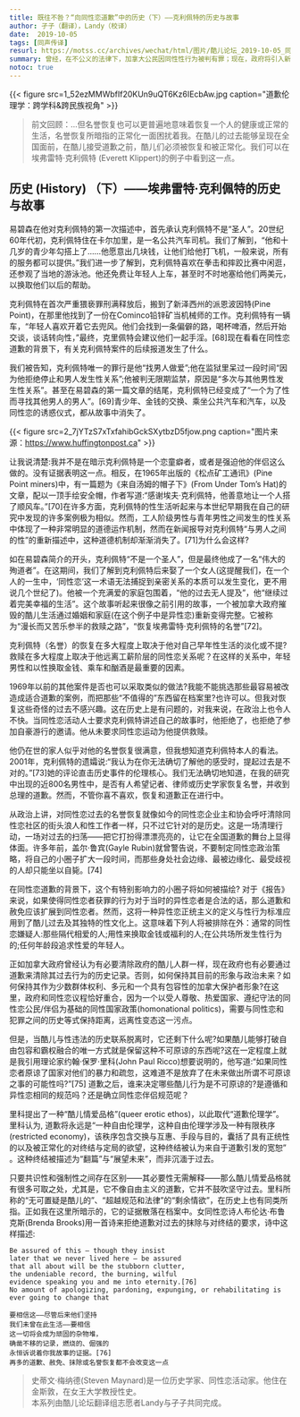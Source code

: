 ```yaml
---
title: 既往不咎？“向同性恋道歉”中的历史（下）——克利佩特的历史与故事
author: 孑子（翻译），Landy（校译）
date:  2019-10-05
tags: [同声传译]
resurl: https://motss.cc/archives/wechat/html/图片/酷儿论坛_2019-10-05_同声传译既往不咎？“向同性恋道歉”中的历史（下）——克利佩特的历史与故事
summary: 曾经，在不公义的法律下，加拿大公民因同性性行为被判有罪；现在，政府将引入新法律，争取帮助他们洗脱罪名。
notoc: true
---
```


{{< figure src=1_52ezMMWbfIf20KUn9uQT6Kz6IEcbAw.jpg caption="道歉伦理学：跨学科&跨民族视角" >}}

> 前文回顾：…但名誉恢复也可以更普遍地意味着恢复一个人的健康或正常的生活，名誉恢复所暗指的正常化一面困扰着我。在酷儿的过去能够呈现在全国面前，在酷儿接受道歉之前，酷儿们必须被恢复和被正常化。我们可以在埃弗雷特·克利佩特 (Everett Klippert)的例子中看到这一点。

## 历史 (History) （下）——埃弗雷特·克利佩特的历史与故事
易碧森在他对克利佩特的第一次描述中，首先承认克利佩特不是“圣人”。20世纪60年代初，克利佩特住在卡尔加里，是一名公共汽车司机。我们了解到，“他和十几岁的青少年勾搭上了……他愿意出几块钱，让他们给他打飞机，一般来说，所有的服务都可以提供。”我们进一步了解到，克利佩特喜欢在拳击和摔跤比赛中闲逛，还参观了当地的游泳池。他还免费让年轻人上车，甚至时不时地塞给他们两美元，以换取他们以后的帮助。

克利佩特在首次严重猥亵罪刑满释放后，搬到了新泽西州的派恩波因特(Pine Point)，在那里他找到了一份在Cominco铅锌矿当机械师的工作。克利佩特有一辆车，“年轻人喜欢开着它去兜风。他们会找到一条偏僻的路，喝杯啤酒，然后开始交谈，谈话转向性，”最终，克里佩特会建议他们一起手淫。[68]现在看看在同性恋道歉的背景下，有关克利佩特案件的后续报道发生了什么。

我们被告知，克利佩特唯一的罪行是他“找男人做爱”;他在监狱里呆过一段时间“因为他拒绝停止和男人发生性关系”;他被判无限期监禁，原因是“多次与其他男性发生性关系”。甚至在易碧森的第一篇文章的结尾，克利佩特已经变成了“一个为了性而寻找其他男人的男人”。[69]青少年、金钱的交换、乘坐公共汽车和汽车，以及同性恋的诱惑仪式，都从故事中消失了。

{{< figure src=2_7jYTzS7xTxfahibGckSXytbzD5fjow.png caption="图片来源：https://www.huffingtonpost.ca" >}}

让我说清楚:我并不是在暗示克利佩特是一个恋童癖者，或者是强迫他的伴侣这么做的。没有证据表明这一点。相反，在1965年出版的《松点矿工通讯》(Pine Point miners)中，有一篇题为《来自汤姆的帽子下》(From Under Tom’s Hat)的文章，配以一顶手绘安全帽，作者写道:“感谢埃夫·克利佩特，他善意地让一个人搭了顺风车。”[70]在许多方面，克利佩特的性生活听起来与本世纪早期我在自己的研究中发现的许多案例极为相似。然而，工人阶级男性与青年男性之间发生的性关系中体现了一种非常明显的道德运作机制，然而在新闻报导对克利佩特“与男人之间的性”的重新描述中，这种道德机制却渐渐消失了。[71]为什么会这样?

如在易碧森简介的开头，克利佩特“不是一个圣人”，但是最终他成了一名“伟大的殉道者”。在这期间，我们了解到克利佩特后来娶了一个女人(这提醒我们，在一个人的一生中，‘同性恋’这一术语无法捕捉到亲密关系的本质可以发生变化，更不用说几个世纪了)。他被一个充满爱的家庭包围着，“他的过去无人提及”，他“继续过着完美幸福的生活”。这个故事听起来很像之前引用的故事，一个被加拿大政府摧毁的酷儿生活通过婚姻和家庭(在这个例子中是异性恋)重新变得完整。它被称为“漫长而又苦乐参半的救赎之路”，“恢复埃弗雷特·克利佩特的名誉”[72]。


克利佩特（名誉）的恢复在多大程度上取决于他对自己早年性生活的淡化或不提?救赎在多大程度上取决于他远离工薪阶层的同性恋关系呢？在这样的关系中，年轻男性和以性换取金钱、乘车和酗酒是最重要的因素。


1969年以前的其他案件是否也可以采取类似的做法?我能不能挑选那些最容易被改造成适合道歉的案例，而把那些“不值得的”东西留在档案里?也许可以。但我对恢复这些奇怪的过去不感兴趣。这在历史上是有问题的，对我来说，在政治上也令人不快。当同性恋活动人士要求克利佩特讲述自己的故事时，他拒绝了，也拒绝了参加自豪游行的邀请。他从未要求同性恋运动为他提供救赎。


他仍在世的家人似乎对他的名誉恢复很满意，但我想知道克利佩特本人的看法。2001年，克利佩特的遗孀说:“我认为在你无法确切了解他的感受时，提起过去是不对的。”[73]她的评论直击历史事件的伦理核心。我们无法确切地知道，在我的研究中出现的近800名男性中，是否有人希望记者、律师或历史学家恢复名誉，并收到总理的道歉。然而，不管你喜不喜欢，恢复和道歉正在进行中。


从政治上讲，对同性恋过去的名誉恢复就像如今的同性恋企业主和协会呼吁清除同性恋社区的街头浪人和性工作者一样，只不过它针对的是历史。这是一场清理行动，一场对过去的扫荡——把它打扮得漂漂亮亮的，让它在全国道歉的舞台上显得体面。许多年前，盖尔·鲁宾(Gayle Rubin)就曾警告说，不要制定同性恋政治策略，将自己的小圈子扩大一段时间，而那些身处社会边缘、最被边缘化、最受歧视的人却只能坐以自毙。[74]


在同性恋道歉的背景下，这个有特别影响力的小圈子将如何被描绘? 对于《报告》来说，如果使得同性恋者获罪的行为对于当时的异性恋者是合法的话，那么道歉和赦免应该扩展到同性恋者。然而，这将一种异性恋正统主义的定义与性行为标准应用到了酷儿过去及其独特的性文化上。这意味着下列人将被排除在外：通常的同性恋嫌疑人:那些隔代相爱的人;用性来换取金钱或福利的人;在公共场所发生性行为的;任何年龄段追求性爱的年轻人。


正如加拿大政府曾经认为有必要清除政府的酷儿人群一样，现在政府也有必要通过道歉来清除其过去行为的历史记录。否则，如何保持其目前的形象与政治未来？如何保持其作为少数群体权利、多元和一个具有包容性的加拿大保护者形象?在这里，政府和同性恋议程恰好重合，因为一个以受人尊敬、热爱国家、遵纪守法的同性恋公民/伴侣为基础的同性国家政策(homonational politics)，需要与同性恋和犯罪之间的历史等式保持距离，远离性变态这一污点。


但是，当酷儿与性违法的历史联系脱离时，它还剩下什么呢?如果酷儿能够打破自由包容和霸权融合的唯一方式就是保留这种不可原谅的东西呢?这在一定程度上就是我引用理论家约翰·保罗·里科(John Paul Ricco)想要说明的，他写道:“如果同性恋者原谅了国家对他们的暴力和疏忽，这难道不是放弃了在未来做出所谓不可原谅之事的可能性吗?”[75] 道歉之后，谁来决定哪些酷儿行为是不可原谅的?是遵循和异性恋相同的规范吗？还是确立同性恋伴侣规范呢？


里科提出了一种“酷儿情爱品格”(queer erotic ethos)，以此取代“道歉伦理学”。 里科认为, 道歉将永远是“一种自由伦理学，这种自由伦理学涉及一种有限秩序(restricted economy)，该秩序包含交换与互惠、手段与目的，囊括了具有正统性的以及被正常化的对终结与定局的欲望，这种终结被认为来自于道歉引发的宽恕” 。这种终结被描述为“翻篇”与“展望未来”，而非沉湎于过去。


只要共识性和强制性之间存在区别——其必要性无需解释——那么酷儿情爱品格就有很多可取之处，尤其是，它不像自由主义的道歉，它并不鼓吹坚守过去。里科所称的“无可置疑是酷儿的”、“超越规范和法律”的“剩余情欲”，在历史上也有同类所指。正如我在这里所暗示的，它的证据散落在档案中。女同性恋诗人布伦达·布鲁克斯(Brenda Brooks)用一首诗来拒绝道歉对过去的抹除与对终结的要求，诗中这样描述:

    Be assured of this – though they insist
    later that we never lived here – be assured
    that all about will be the stubborn clutter,
    the undeniable record, the burning, wilful
    evidence speaking you and me into eternity.[76]
    No amount of apologizing, pardoning, expunging, or rehabilitating is ever going to change that

    要相信这——尽管后来他们坚持
    我们未曾在此生活——要相信
    这一切将会成为顽固的杂物堆，
    确凿不移的记录，燃烧的、倔强的
    永恒诉说着你我故事的证据。[76]
    再多的道歉、赦免、抹除或名誉恢复都不会改变这一点

> 史蒂文·梅纳德(Steven Maynard)是一位历史学家、同性恋活动家。他住在金斯敦，在女王大学教授性史。  
> 本系列由酷儿论坛翻译组志愿者Landy与孑子共同完成。  
